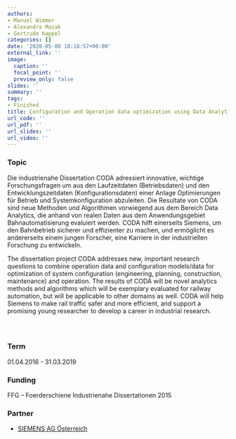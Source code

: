 ```yaml
---
authors:
- Manuel Wimmer
- Alexandra Mazak
- Gertrude Kappel
categories: []
date: '2020-05-08 18:18:57+00:00'
external_link: ''
image:
  caption: ''
  focal_point: ''
  preview_only: false
slides: ''
summary: ''
tags:
- Finished
title: Configuration and Operation data optimization using Data Analytics
url_code: ''
url_pdf: ''
url_slides: ''
url_video: ''
---
```


### Topic

Die industrienahe Dissertation CODA adressiert innovative, wichtige Forschungsfragen um aus den Laufzeitdaten (Betriebsdaten) und den Entwicklungszeitdaten (Konfigurationsdaten) einer Anlage Optimierungen für Betrieb und Systemkonfiguration abzuleiten. Die Resultate von CODA sind neue Methoden und Algorithmen vorwiegend aus dem Bereich Data Analytics, die anhand von realen Daten aus dem Anwendungsgebiet Bahnautomatisierung evaluiert werden. CODA hilft einerseits Siemens, um den Bahnbetrieb sicherer und effizienter zu machen, und ermöglicht es andererseits einem jungen Forscher, eine Karriere in der industriellen Forschung zu entwickeln.

The dissertation project CODA addresses new, important research questions to combine operation data and configuration models/data for optimization of system configuration (engineering, planning, construction, maintenance) and operation. The results of CODA will be novel analytics methods and algorithms which will be exemplary evaluated for railway automation, but will be applicable to other domains as well. CODA will help Siemens to make rail traffic safer and more efficient, and support a promising young researcher to develop a career in industrial research.

### 

&nbsp;

### Term

01.04.2016 - 31.03.2019

### Funding

FFG – Foerderschiene Industrienahe Dissertationen 2015

### Partner

<ul class="partnerList"><li><a href="http://www.siemens.com/entry/at/de/">SIEMENS AG Österreich</a></li></ul>